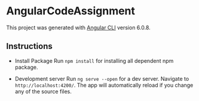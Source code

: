 # AngularCodeAssignment

This project was generated with [Angular CLI](https://github.com/angular/angular-cli) version 6.0.8.

## Instructions

* Install Package
Run `npm install` for installing all dependent npm package.

* Development server
Run `ng serve --open` for a dev server. Navigate to `http://localhost:4200/`. The app will automatically reload if you change any of the source files.

